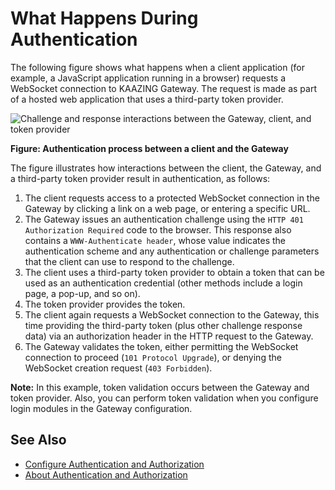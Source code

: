 What Happens During Authentication
==================================================================================

The following figure shows what happens when a client application (for example, a JavaScript application running in a browser) requests a WebSocket connection to KAAZING Gateway. The request is made as part of a hosted web application that uses a third-party token provider.

![Challenge and response interactions between the Gateway, client, and token provider](../images/f-sso-for-kwsg-web.png)

**Figure: Authentication process between a client and the Gateway**

The figure illustrates how interactions between the client, the Gateway, and a third-party token provider result in authentication, as follows:

1.  The client requests access to a protected WebSocket connection in the Gateway by clicking a link on a web page, or entering a specific URL.
2.  The Gateway issues an authentication challenge using the `HTTP 401 Authorization Required` code to the browser. This response also contains a `WWW-Authenticate header`, whose value indicates the authentication scheme and any authentication or challenge parameters that the client can use to respond to the challenge.
3.  The client uses a third-party token provider to obtain a token that can be used as an authentication credential (other methods include a login page, a pop-up, and so on).
4.  The token provider provides the token.
5.  The client again requests a WebSocket connection to the Gateway, this time providing the third-party token (plus other challenge response data) via an authorization header in the HTTP request to the Gateway.
6.  The Gateway validates the token, either permitting the WebSocket connection to proceed (`101 Protocol Upgrade`), or denying the WebSocket creation request (`403 Forbidden`).

**Note:** In this example, token validation occurs between the Gateway and token provider. Also, you can perform token validation when you configure login modules in the Gateway configuration.

See Also
------------------------------

-   [Configure Authentication and Authorization](o_auth_configure.md)
-   [About Authentication and Authorization](c_auth_about.md)
